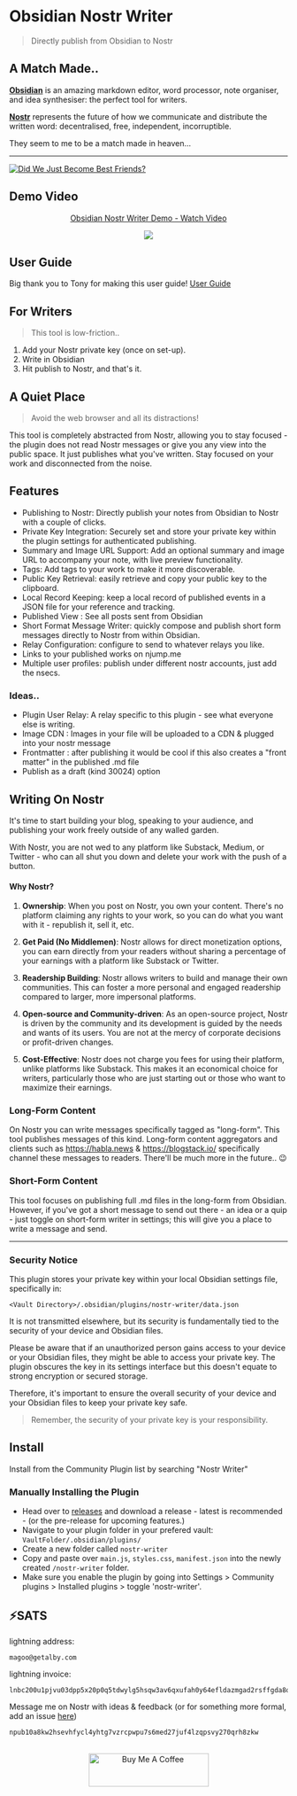 # Obsidian Nostr Writer
> Directly publish from Obsidian to Nostr 

## A Match Made..
[**Obsidian**](https://obsidian.md/) is an amazing markdown editor, word processor, note organiser, and idea synthesiser: the perfect tool for writers. 

[**Nostr**](https://nostr.com/) represents the future of how we communicate and distribute the written word: decentralised, free, independent, incorruptible. 

They seem to me to be a match made in heaven...
***
[![Did We Just Become Best Friends?](./docs/stepbros.png)](https://www.youtube.com/watch?v=3-ZUDtaGf3I)


## Demo Video
<div align="center">
    <a href="https://www.loom.com/share/d1456e7335c049e19194df5bcba669a0">
      <p>Obsidian Nostr Writer Demo - Watch Video</p>
    </a>
    <a href="https://www.loom.com/share/d1456e7335c049e19194df5bcba669a0">
      <img style="max-width:300px;" src="https://cdn.loom.com/sessions/thumbnails/d1456e7335c049e19194df5bcba669a0-with-play.gif">
    </a>
  </div>

## User Guide
Big thank you to Tony for making this user guide! 
[User Guide](https://habla.news/tony/87412fcb)

## For Writers
> This tool is low-friction..
1. Add your Nostr private key (once on set-up).
2. Write in Obsidian
3. Hit publish to Nostr, and that's it. 

## A Quiet Place
> Avoid the web browser and all its distractions!

This tool is completely abstracted from Nostr, allowing you to stay focused - the plugin does not read Nostr messages or give you any view into the public space. It just publishes what you've written. Stay focused on your work and disconnected from the noise. 

## Features
- Publishing to Nostr: Directly publish your notes from Obsidian to Nostr with a couple of clicks.
- Private Key Integration: Securely set and store your private key within the plugin settings for authenticated publishing.
- Summary and Image URL Support: Add an optional summary and image URL to accompany your note, with live preview functionality.
- Tags: Add tags to your work to make it more discoverable. 
- Public Key Retrieval: easily retrieve and copy your public key to the clipboard.
- Local Record Keeping: keep a local record of published events in a JSON file for your reference and tracking.
- Published View : See all posts sent from Obsidian
- Short Format Message Writer: quickly compose and publish short form messages directly to Nostr from within Obsidian.
- Relay Configuration: configure to send to whatever relays you like.
- Links to your published works on njump.me 
- Multiple user profiles: publish under different nostr accounts, just add the nsecs. 

### Ideas..
- Plugin User Relay: A relay specific to this plugin - see what everyone else is writing.
- Image CDN : Images in your file will be uploaded to a CDN & plugged into your nostr message
- Frontmatter : after publishing it would be cool if this also creates a "front matter" in the published .md file
- Publish as a draft (kind 30024) option

## Writing On Nostr
It's time to start building your blog, speaking to your audience, and publishing your work freely outside of any walled garden. 

With Nostr, you are not wed to any platform like Substack, Medium, or Twitter - who can all shut you down and delete your work with the push of a button.

#### Why Nostr?
1. **Ownership**: When you post on Nostr, you own your content. There's no platform claiming any rights to your work, so you can do what you want with it - republish it, sell it, etc.

2. **Get Paid (No Middlemen)**: Nostr allows for direct monetization options, you can earn directly from your readers without sharing a percentage of your earnings with a platform like Substack or Twitter.

3. **Readership Building**: Nostr allows writers to build and manage their own communities. This can foster a more personal and engaged readership compared to larger, more impersonal platforms.

4. **Open-source and Community-driven**: As an open-source project, Nostr is driven by the community and its development is guided by the needs and wants of its users. You are not at the mercy of corporate decisions or profit-driven changes.

5. **Cost-Effective**: Nostr does not charge you fees for using their platform, unlike platforms like Substack. This makes it an economical choice for writers, particularly those who are just starting out or those who want to maximize their earnings.

### Long-Form Content
On Nostr you can write messages specifically tagged as "long-form". This tool publishes messages of this kind. Long-form content aggregators and clients such as https://habla.news & https://blogstack.io/ specifically channel these messages to readers. There'll be much more in the future.. 😉
### Short-Form Content
This tool focuses on publishing full .md files in the long-form from Obsidian. However, if you've got a short message to send out there - an idea or a quip - just toggle on short-form writer in settings; this will give you a place to write a message and send.
***
### Security Notice
This plugin stores your private key within your local Obsidian settings file, specifically in:
```
<Vault Directory>/.obsidian/plugins/nostr-writer/data.json
```

It is not transmitted elsewhere, but its security is fundamentally tied to the security of your device and Obsidian files.

Please be aware that if an unauthorized person gains access to your device or your Obsidian files, they might be able to access your private key. The plugin obscures the key in its settings interface but this doesn't equate to strong encryption or secured storage.

Therefore, it's important to ensure the overall security of your device and your Obsidian files to keep your private key safe. 

> Remember, the security of your private key is your responsibility.

## Install
Install from the Community Plugin list by searching "Nostr Writer"

### Manually Installing the Plugin
-   Head over to [releases](https://github.com/jamesmagoo/nostr-writer/releases) and download a release - latest is recommended - (or the pre-release for upcoming features.)
-   Navigate to your plugin folder in your prefered vault: `VaultFolder/.obsidian/plugins/`
-   Create a new folder called `nostr-writer`
-   Copy and paste over `main.js`, `styles.css`, `manifest.json` into the newly created `/nostr-writer` folder.
-   Make sure you enable the plugin by going into Settings > Community plugins > Installed plugins > toggle 'nostr-writer'.

## ⚡️SATS
lightning address: 
```
magoo@getalby.com
```

lightning invoice: 
```
lnbc200u1pjvu03dpp5x20p0q5tdwylg5hsqw3av6qxufah0y64efldazmgad2rsffgda8qdpdfehhxarjypthy6t5v4ezqnmzwd5kg6tpdcs9qmr4va5kucqzzsxqyz5vqsp5w55p4tzawyfz5fasflmsvdfnnappd6hqnw9p7y2p0nl974f0mtkq9qyyssqq6gvpnvvuftqsdqyxzn9wrre3qfkpefzz6kqwssa3pz8l9mzczyq4u7qdc09jpatw9ekln9gh47vxrvx6zg6vlsqw7pq4a7kvj4ku4qpdrflwj
```
Message me on Nostr with ideas & feedback (or for something more formal, add an issue [here](https://github.com/jamesmagoo/nostr-writer/issues))
```
npub10a8kw2hsevhfycl4yhtg7vzrcpwpu7s6med27juf4lzqpsvy270qrh8zkw
```
</br>
<div align="center">
<a href="https://www.buymeacoffee.com/jamesmagoo" target="_blank"><img src="https://cdn.buymeacoffee.com/buttons/v2/default-yellow.png" alt="Buy Me A Coffee" style="height: 60px !important;width: 217px !important;" ></a>


<!-- <a id="usdButton" class="button suggested-action green" href="https://getalby.com/p/winterpaper90109" target="_blank"><i class="fas fa-dollar-sign" aria-hidden="true"></i>Buy Me a <span id="thing">Pizza</span></a> -->

</div>

